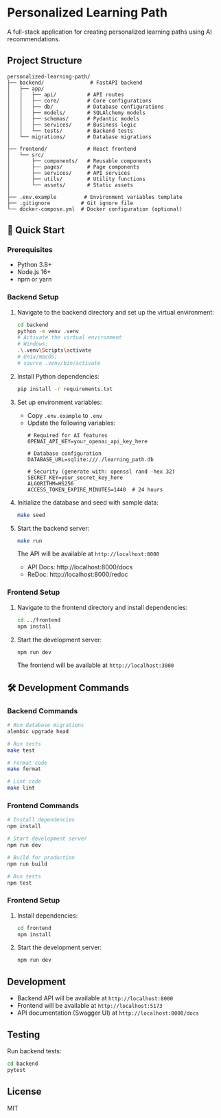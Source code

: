 # Personalized Learning Path

A full-stack application for creating personalized learning paths using AI recommendations.

## Project Structure

```
personalized-learning-path/
├── backend/               # FastAPI backend
│   ├── app/              
│   │   ├── api/          # API routes
│   │   ├── core/         # Core configurations
│   │   ├── db/           # Database configurations
│   │   ├── models/       # SQLAlchemy models
│   │   ├── schemas/      # Pydantic models
│   │   ├── services/     # Business logic
│   │   └── tests/        # Backend tests
│   └── migrations/       # Database migrations
│
├── frontend/             # React frontend
│   └── src/
│       ├── components/   # Reusable components
│       ├── pages/        # Page components
│       ├── services/     # API services
│       ├── utils/        # Utility functions
│       └── assets/       # Static assets
│
├── .env.example         # Environment variables template
├── .gitignore          # Git ignore file
└── docker-compose.yml  # Docker configuration (optional)
```

## 🚀 Quick Start

### Prerequisites
- Python 3.8+
- Node.js 16+
- npm or yarn

### Backend Setup

1. Navigate to the backend directory and set up the virtual environment:
   ```bash
   cd backend
   python -m venv .venv
   # Activate the virtual environment
   # Windows:
   .\.venv\Scripts\activate
   # Unix/macOS:
   # source .venv/bin/activate
   ```

2. Install Python dependencies:
   ```bash
   pip install -r requirements.txt
   ```

3. Set up environment variables:
   - Copy `.env.example` to `.env`
   - Update the following variables:
     ```env
     # Required for AI features
     OPENAI_API_KEY=your_openai_api_key_here
     
     # Database configuration
     DATABASE_URL=sqlite:///./learning_path.db
     
     # Security (generate with: openssl rand -hex 32)
     SECRET_KEY=your_secret_key_here
     ALGORITHM=HS256
     ACCESS_TOKEN_EXPIRE_MINUTES=1440  # 24 hours
     ```

4. Initialize the database and seed with sample data:
   ```bash
   make seed
   ```

5. Start the backend server:
   ```bash
   make run
   ```
   The API will be available at `http://localhost:8000`
   - API Docs: http://localhost:8000/docs
   - ReDoc: http://localhost:8000/redoc

### Frontend Setup

1. Navigate to the frontend directory and install dependencies:
   ```bash
   cd ../frontend
   npm install
   ```

2. Start the development server:
   ```bash
   npm run dev
   ```
   The frontend will be available at `http://localhost:3000`

## 🛠 Development Commands

### Backend Commands
```bash
# Run database migrations
alembic upgrade head

# Run tests
make test

# Format code
make format

# Lint code
make lint
```

### Frontend Commands
```bash
# Install dependencies
npm install

# Start development server
npm run dev

# Build for production
npm run build

# Run tests
npm test
```

### Frontend Setup

1. Install dependencies:
   ```bash
   cd frontend
   npm install
   ```

2. Start the development server:
   ```bash
   npm run dev
   ```

## Development

- Backend API will be available at `http://localhost:8000`
- Frontend will be available at `http://localhost:5173`
- API documentation (Swagger UI) at `http://localhost:8000/docs`

## Testing

Run backend tests:
```bash
cd backend
pytest
```

## License

MIT
